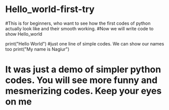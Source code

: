 # Hello_world-first-try
#This is for beginners, who want to see how the first codes of python actually look like and their smooth working.
#Now we will write code to show Hello_world 

print("Hello World")
#just one line of simple codes. We can show our names too
print("My name is Nagiur")
# It was just a demo of simpler python codes. You will see more funny and mesmerizing codes. Keep your eyes on me 
